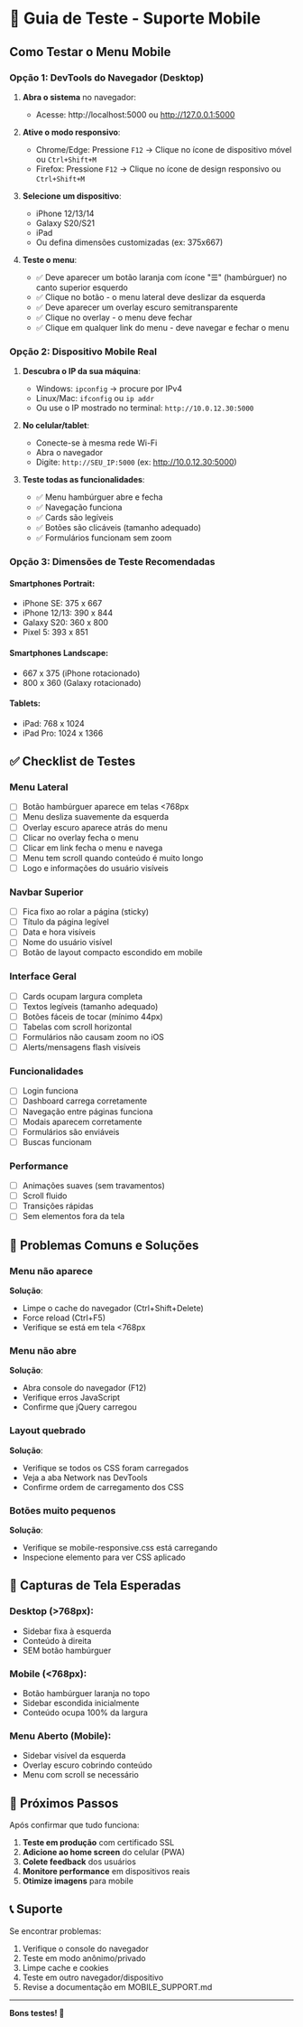 # 🧪 Guia de Teste - Suporte Mobile

## Como Testar o Menu Mobile

### Opção 1: DevTools do Navegador (Desktop)

1. **Abra o sistema** no navegador:
   - Acesse: http://localhost:5000 ou http://127.0.0.1:5000

2. **Ative o modo responsivo**:
   - Chrome/Edge: Pressione `F12` → Clique no ícone de dispositivo móvel ou `Ctrl+Shift+M`
   - Firefox: Pressione `F12` → Clique no ícone de design responsivo ou `Ctrl+Shift+M`

3. **Selecione um dispositivo**:
   - iPhone 12/13/14
   - Galaxy S20/S21
   - iPad
   - Ou defina dimensões customizadas (ex: 375x667)

4. **Teste o menu**:
   - ✅ Deve aparecer um botão laranja com ícone "☰" (hambúrguer) no canto superior esquerdo
   - ✅ Clique no botão - o menu lateral deve deslizar da esquerda
   - ✅ Deve aparecer um overlay escuro semitransparente
   - ✅ Clique no overlay - o menu deve fechar
   - ✅ Clique em qualquer link do menu - deve navegar e fechar o menu

### Opção 2: Dispositivo Mobile Real

1. **Descubra o IP da sua máquina**:
   - Windows: `ipconfig` → procure por IPv4
   - Linux/Mac: `ifconfig` ou `ip addr`
   - Ou use o IP mostrado no terminal: `http://10.0.12.30:5000`

2. **No celular/tablet**:
   - Conecte-se à mesma rede Wi-Fi
   - Abra o navegador
   - Digite: `http://SEU_IP:5000` (ex: http://10.0.12.30:5000)

3. **Teste todas as funcionalidades**:
   - ✅ Menu hambúrguer abre e fecha
   - ✅ Navegação funciona
   - ✅ Cards são legíveis
   - ✅ Botões são clicáveis (tamanho adequado)
   - ✅ Formulários funcionam sem zoom

### Opção 3: Dimensões de Teste Recomendadas

#### Smartphones Portrait:
- iPhone SE: 375 x 667
- iPhone 12/13: 390 x 844
- Galaxy S20: 360 x 800
- Pixel 5: 393 x 851

#### Smartphones Landscape:
- 667 x 375 (iPhone rotacionado)
- 800 x 360 (Galaxy rotacionado)

#### Tablets:
- iPad: 768 x 1024
- iPad Pro: 1024 x 1366

## ✅ Checklist de Testes

### Menu Lateral
- [ ] Botão hambúrguer aparece em telas <768px
- [ ] Menu desliza suavemente da esquerda
- [ ] Overlay escuro aparece atrás do menu
- [ ] Clicar no overlay fecha o menu
- [ ] Clicar em link fecha o menu e navega
- [ ] Menu tem scroll quando conteúdo é muito longo
- [ ] Logo e informações do usuário visíveis

### Navbar Superior
- [ ] Fica fixo ao rolar a página (sticky)
- [ ] Título da página legível
- [ ] Data e hora visíveis
- [ ] Nome do usuário visível
- [ ] Botão de layout compacto escondido em mobile

### Interface Geral
- [ ] Cards ocupam largura completa
- [ ] Textos legíveis (tamanho adequado)
- [ ] Botões fáceis de tocar (mínimo 44px)
- [ ] Tabelas com scroll horizontal
- [ ] Formulários não causam zoom no iOS
- [ ] Alerts/mensagens flash visíveis

### Funcionalidades
- [ ] Login funciona
- [ ] Dashboard carrega corretamente
- [ ] Navegação entre páginas funciona
- [ ] Modais aparecem corretamente
- [ ] Formulários são enviáveis
- [ ] Buscas funcionam

### Performance
- [ ] Animações suaves (sem travamentos)
- [ ] Scroll fluido
- [ ] Transições rápidas
- [ ] Sem elementos fora da tela

## 🐛 Problemas Comuns e Soluções

### Menu não aparece
**Solução**: 
- Limpe o cache do navegador (Ctrl+Shift+Delete)
- Force reload (Ctrl+F5)
- Verifique se está em tela <768px

### Menu não abre
**Solução**:
- Abra console do navegador (F12)
- Verifique erros JavaScript
- Confirme que jQuery carregou

### Layout quebrado
**Solução**:
- Verifique se todos os CSS foram carregados
- Veja a aba Network nas DevTools
- Confirme ordem de carregamento dos CSS

### Botões muito pequenos
**Solução**:
- Verifique se mobile-responsive.css está carregando
- Inspecione elemento para ver CSS aplicado

## 📸 Capturas de Tela Esperadas

### Desktop (>768px):
- Sidebar fixa à esquerda
- Conteúdo à direita
- SEM botão hambúrguer

### Mobile (<768px):
- Botão hambúrguer laranja no topo
- Sidebar escondida inicialmente
- Conteúdo ocupa 100% da largura

### Menu Aberto (Mobile):
- Sidebar visível da esquerda
- Overlay escuro cobrindo conteúdo
- Menu com scroll se necessário

## 🎯 Próximos Passos

Após confirmar que tudo funciona:

1. **Teste em produção** com certificado SSL
2. **Adicione ao home screen** do celular (PWA)
3. **Colete feedback** dos usuários
4. **Monitore performance** em dispositivos reais
5. **Otimize imagens** para mobile

## 📞 Suporte

Se encontrar problemas:
1. Verifique o console do navegador
2. Teste em modo anônimo/privado
3. Limpe cache e cookies
4. Teste em outro navegador/dispositivo
5. Revise a documentação em MOBILE_SUPPORT.md

---

**Bons testes! 🚀**
